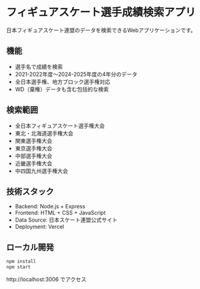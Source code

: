 # フィギュアスケート選手成績検索アプリ

日本フィギュアスケート連盟のデータを検索できるWebアプリケーションです。

## 機能

- 選手名で成績を検索
- 2021-2022年度〜2024-2025年度の4年分のデータ
- 全日本選手権、地方ブロック選手権対応
- WD（棄権）データも含む包括的な検索

## 検索範囲

- 全日本フィギュアスケート選手権大会
- 東北・北海道選手権大会
- 関東選手権大会
- 東京選手権大会
- 中部選手権大会
- 近畿選手権大会
- 中四国九州選手権大会

## 技術スタック

- Backend: Node.js + Express
- Frontend: HTML + CSS + JavaScript
- Data Source: 日本スケート連盟公式サイト
- Deployment: Vercel

## ローカル開発

```bash
npm install
npm start
```

http://localhost:3006 でアクセス